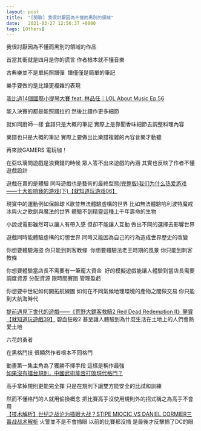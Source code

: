 ```yaml
---
layout: post
title:  "[閒聊] 我很討厭因為不懂而黑別的領域"
date:   2021-03-27 12:56:37 +0800
tags: [Others]
---
```


我很討厭因為不懂而黑別的領域的作品

首當其衝就是四月是你的謊言 作者根本就不懂音樂

古典樂並不是單純照譜彈&nbsp; 譜僅僅是簡單的筆記

樂手要做的是比譜更複雜的表現

[我比過14個國際小提琴大賽 feat. 林品任｜LOL About Music Ep.56](https://www.youtube.com/watch?v=Ml8vEmRE3eE)

能入決賽的都是能照譜拉的 然後比譜作更多細節

就如同廚師一樣 食譜只是大概的筆記 實際上是靠聞香味細節去調整料理內容

樂譜也只是大概的筆記 實際上要做出比樂譜複雜的內容音樂才動聽




再來談GAMERS 電玩咖！

在亞玖璃問遊戲是浪費錢的時候 眾人答不出來遊戲的內涵 其實也反映了作者不懂遊戲設計

遊戲在賣的是體驗 同時遊戲也是藝術的最終型態[(完整版)我们为什么热爱游戏——十大影响我的游戏(下)【就知道玩游戏06】](https://youtu.be/LaH3S0_Q0YI)

現實中的運動例如保齡球 K歌並無法體驗虛構的世界 比如無法體驗哈利波特魔戒冰與火之歌劍與魔法的世界 體驗不到精靈這種上千年壽命的生物

小說或電影雖然可以讓人有帶入感 但卻不能讓人互動 做出不同的選擇去影響世界

遊戲同時能體驗虛構的幻想世界 同時又能因為自己的行為造成世界歷史的改變

你想要體驗海盜 你只能到刺客教條&nbsp; 你想要體驗法老王時期的風景 你只能到刺客教條 

你想要體驗當店長不需要有一筆龐大資金&nbsp; 好的模擬遊戲能讓人體驗到當店長需要調度資源 分配資源 跟時間賽跑 管理盈虧

你想要中世紀如何開拓航線圖 如何在不同氣候地理環境的產物之間做交易 你只能到大航海時代

[提前遇見下世代的遊戲——《荒野大鏢客救贖2 Red Dead Redemption II》鑒賞【就知道玩遊戲39】](https://www.youtube.com/watch?v=_wCgLGDjggk)
碧血狂殺2 甚至讓人體驗到為什麼生活在土地上的人們會熱愛土地




六花的勇者

在黑格鬥技 很顯然作者根本不同格鬥

動畫第一集主角為了獲勝不擇手段 這樣是稱作最強  
[如果沒有擂台規則，中國武術能否打敗現代格鬥？](https://youtu.be/K2LgDq5g9mA)

高手拿掉規則更能完全揮 只是在規則下讓雙方能安全的比試和訓練

然而不懂格鬥的人就用偷換概念 把比賽高手沒使用規則外的招式稱之為高手不會用  
[【技术解析】世纪之战沦为插眼大战？STIPE MIOCIC VS DANIEL CORMIER三番战战术解析](https://youtu.be/dxqsp3s_7p8)
火警並不是不會插眼 以前的比賽都沒插 是最後才反擊插了DC的眼   